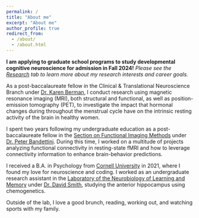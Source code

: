 ```yaml
---
permalink: /
title: "About me"
excerpt: "About me"
author_profile: true
redirect_from: 
  - /about/
  - /about.html
---
```


**I am applying to graduate school programs to study developmental cognitive neuroscience for admission in Fall 2024!** *Please see the [Research](research.md) tab to learn more about my research interests and career goals.*

As a post-baccalaureate fellow in the Clinical & Translational Neuroscience Branch under [Dr. Karen Berman](https://www.nimh.nih.gov/research/research-conducted-at-nimh/principal-investigators/karen-berman), I conduct research using magnetic resonance imaging (MRI), both structural and functional, as well as position-emission tomography (PET), to investigate the impact that hormonal changes during throughout the menstrual cycle have on the intrinsic resting activity of the brain in healthy women. 

I spent two years following my undergraduate education as a post-baccalaureate fellow in the [Section on Functional Imaging Methods](https://fim.nimh.nih.gov/) under [Dr. Peter Bandettini](https://www.nimh.nih.gov/research/research-conducted-at-nimh/principal-investigators/peter-bandettini). During this time, I worked on a multitude of projects analyzing functional connectivity in resting-state fMRI and how to leverage connectivity information to enhance brain-behavior predictions. 

I received a B.A. in Psychology from  [Cornell University](https://www.cornell.edu/) in 2021, where I found my love for neuroscience and coding. I worked as an undergraduate research assistant in the [Laboratory of the Neurobiology of Learning and Memory](https://blogs.cornell.edu/davidsmithlab/) under [Dr. David Smith](https://psychology.cornell.edu/david-m-smith), studying the anterior hippocampus using chemogenetics. 

Outside of the lab, I love a good brunch, reading, working out, and watching sports with my family. 
